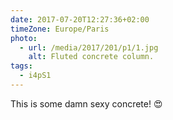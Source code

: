 ```yaml
---
date: 2017-07-20T12:27:36+02:00
timeZone: Europe/Paris
photo:
  - url: /media/2017/201/p1/1.jpg
    alt: Fluted concrete column.
tags:
  - i4pS1
---
```


This is some damn sexy concrete! 😍
